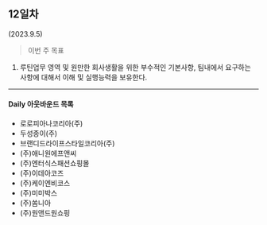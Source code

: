 ## 12일차
(2023.9.5)

> 이번 주 목표

1. 루틴업무 영역 및 원만한 회사생활을 위한 부수적인 기본사항, 팀내에서 요구하는 사항에 대해서 이해 및 실행능력을 보유한다.

-----------------------------------------

#### Daily 아웃바운드 목록
* 로로피아나코리아(주)
* 두성종이(주)
* 브랜디드라이프스타일코리아(주)
* (주)애니원에프앤씨
* (주)엔터식스패션쇼핑몰
* (주)이데아코즈
* (주)케이엔비코스
* (주)미미박스
* (주)쏨니아
* (주)원앤드원쇼핑

